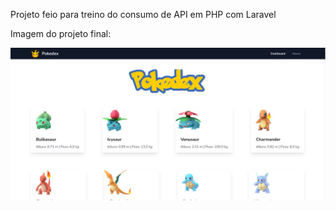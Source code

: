 Projeto feio para treino do consumo de API em PHP com Laravel

Imagem do projeto final:

![Imagem do Projeto](https://github.com/BrunoLucass/api-pokemon-laravel/blob/master/fake-api/public/img/podex.jpg)

